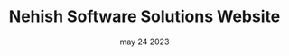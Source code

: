 ---
#preview
title: Nehish Software Solutions Website
image: /img/works/com/2.png
category: Web Developmment
date: may 24 2023

#params
layout: "one"

#full details
introTitle: "Nehish Software Solutions   <span class=\"mil-thin\">Website</span>"
fullImage: /img/works/com/4.jpeg
details:
    - label: "Client:"
      value: "Nehish"

    - label: "Year:"
      value: "2022"

    - label: "Duration"
      value: "25 Days"
    - label: "Website"
      value: ""

description:
    enabled: 1
    title: "About"
    content: "
      <p>Nehish is a global solution provider in technology consulting and software services domain with an eternal intensifying focus on banking and financial services.
We at Nehish ensure every software needs of our clients and their end customers are being fully satisfied.
We have experience with software procurement, architecture advice, design and development through to deployment, administration, support and training.
We have a unique vision for business software development, a good track record of consistent delivery with proven success and a highly valued ability to execute.</p>
    "
description2:
    enabled: 1
    title: "LivingStoneSolution & Nehish"
    content: "
      <p>PWe partnered with Nehish Software Solutions to create a modern and functional website that reflects their innovative approach to banking solutions. Through our collaboration, we delivered a website that communicates their mission and values to their target audience. We're proud to have helped them establish a strong online presence that sets them apart from their competitors.</p>
    "

gallery: 
    enabled: 1
    items:
        - image: /img/works/com/8.jpeg
          alt: "image"

        - image: /img/works/com/1.jpg
          alt: "image"

        - image: /img/works/com/3.jpeg
          alt: "image"

        - image: /img/works/com/5.jpeg
          alt: "image"


gallery2: 
    enabled: 1
    items:
        - image: /img/works/com/8.jpeg
          alt: "image"

        - image: /img/works/com/2.png
          alt: "image"
---